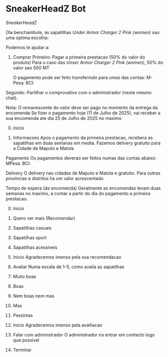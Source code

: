 # SneakerHeadZ Bot

*SneakerHeadZ*

Ola benchambule, as sapatilhas *Under Armor Charger 2 Pink (women)* sao uma optima escolha:

Podemos te ajudar a:

1. Comprar
  Primeiro: Pagar a primeira prestacao (50% do valor do produto)
    Para o caso das *Unser Armor Charger 2 Pink (women)*, 50% do valor sao 500 MT

    O pagamento pode ser feito transferindo para umas das contas:
    M-Pesa:
    BCI:

  Segundo: Partilhar o comprovativo com o administrador (neste mesmo chat).

  Nota:
    O remanescente do valor deve ser pago no momento da entrega da encomenda
    Se fizer o pagamento hoje (11 de Julho de 2025), vai receber a sua encomenda ate dia 25 de Julho de 2025 no maximo

  0. Inicio

2. Informacoes
  Apos o pagamento da primeira prestacao, recebera as sapatilhas em duas semanas em media.
  Fazemos delivery gratuito para a Cidade de Maputo e Matola

  Pagamento
    Os pagamentos deverao ser feitos numas das contas abaixo:
    MPesa:
    BCI:

  Delivery
    O delivery nas cidades de Maputo e Matola e gratuito. Para outras provincias e distritos ha um valor acrescentado

  Tempo de espera (da encomenda)
    Geralmente as encomendas levam duas semanas no maximo, a contar a partir do dia do pagamento a primeira prestacao.

  0. Inicio

3. Quero ver mais (Recomendar)
  1. Sapatilhas casuais
  2. Sapatilhas sport
  3. Sapatilhas acessiveis
  0. Inicio
    Agradecemos imenso pela sua recomendacao

4. Avaliar
  Numa escala de 1-5, como avalia as sapatilhas
  1. Muito boas
  2. Boas
  3. Nem boas nem mas
  4. Mas
  5. Pessimas
  0. Inicio
    Agradecemos imenso pela availiacao

5. Falar com administrador
  O administrador ira entrar em contacto logo que possivel

0. Terminar



